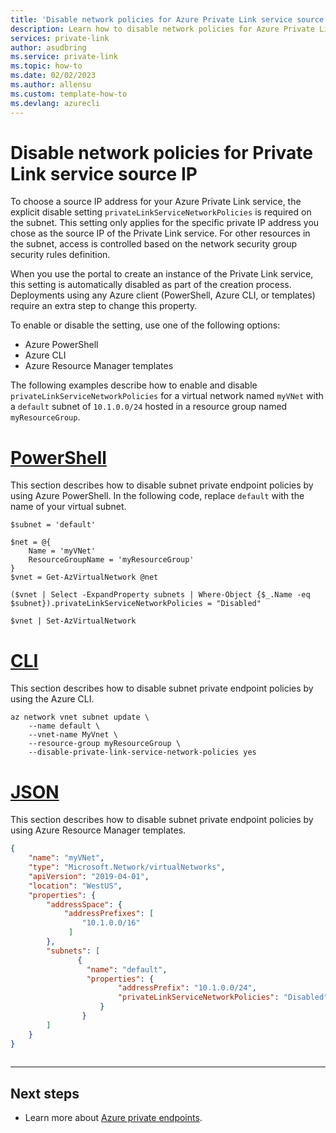 ```yaml
---
title: 'Disable network policies for Azure Private Link service source IP address'
description: Learn how to disable network policies for Azure Private Link.
services: private-link
author: asudbring
ms.service: private-link
ms.topic: how-to
ms.date: 02/02/2023
ms.author: allensu 
ms.custom: template-how-to
ms.devlang: azurecli
---
```


# Disable network policies for Private Link service source IP

To choose a source IP address for your Azure Private Link service, the explicit disable setting `privateLinkServiceNetworkPolicies` is required on the subnet. This setting only applies for the specific private IP address you chose as the source IP of the Private Link service. For other resources in the subnet, access is controlled based on the network security group security rules definition.

When you use the portal to create an instance of the Private Link service, this setting is automatically disabled as part of the creation process. Deployments using any Azure client (PowerShell, Azure CLI, or templates) require an extra step to change this property.

To enable or disable the setting, use one of the following options:

* Azure PowerShell
* Azure CLI
* Azure Resource Manager templates

The following examples describe how to enable and disable `privateLinkServiceNetworkPolicies` for a virtual network named `myVNet` with a `default` subnet of `10.1.0.0/24` hosted in a resource group named `myResourceGroup`.

# [**PowerShell**](#tab/private-link-network-policy-powershell)

This section describes how to disable subnet private endpoint policies by using Azure PowerShell. In the following code, replace `default` with the name of your virtual subnet.

```azurepowershell
$subnet = 'default'

$net = @{
    Name = 'myVNet'
    ResourceGroupName = 'myResourceGroup'
}
$vnet = Get-AzVirtualNetwork @net

($vnet | Select -ExpandProperty subnets | Where-Object {$_.Name -eq $subnet}).privateLinkServiceNetworkPolicies = "Disabled"

$vnet | Set-AzVirtualNetwork
```

# [**CLI**](#tab/private-link-network-policy-cli)

This section describes how to disable subnet private endpoint policies by using the Azure CLI.

```azurecli
az network vnet subnet update \
    --name default \
    --vnet-name MyVnet \
    --resource-group myResourceGroup \
    --disable-private-link-service-network-policies yes
```

# [**JSON**](#tab/private-link-network-policy-json)

This section describes how to disable subnet private endpoint policies by using Azure Resource Manager templates.

```json
{ 
    "name": "myVNet", 
    "type": "Microsoft.Network/virtualNetworks", 
    "apiVersion": "2019-04-01", 
    "location": "WestUS", 
    "properties": { 
        "addressSpace": { 
            "addressPrefixes": [ 
                "10.1.0.0/16" 
             ] 
        }, 
        "subnets": [ 
               { 
                 "name": "default", 
                 "properties": { 
                        "addressPrefix": "10.1.0.0/24", 
                        "privateLinkServiceNetworkPolicies": "Disabled" 
                    } 
                } 
        ] 
    } 
} 
 
```

---

## Next steps

- Learn more about [Azure private endpoints](private-endpoint-overview.md).
